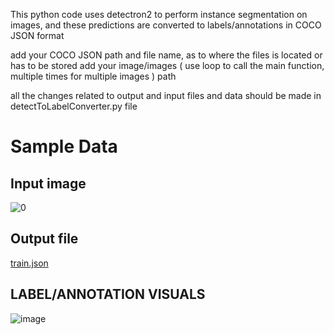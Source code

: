 This python code uses detectron2 to perform instance segmentation on images, and these predictions are converted to labels/annotations in COCO JSON format

add your COCO JSON path and file name, as to where the files is located or has to be stored
add your image/images ( use loop to call the main function, multiple times for multiple images ) path

all the changes related to output and input files and data should be made in detectToLabelConverter.py file

# Sample Data

## Input image
![0](https://github.com/user-attachments/assets/0f977553-4e4d-4003-9384-ac52d1ead27f)

## Output file
[train.json](https://github.com/user-attachments/files/19029330/train.json)


## LABEL/ANNOTATION VISUALS
![image](https://github.com/user-attachments/assets/0c40f421-304c-49a6-a711-c847b9d3b8ec)


